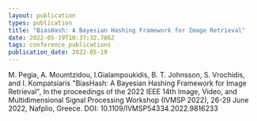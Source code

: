 ```yaml
---
layout: publication
types: publication
title: "BiasHash: A Bayesian Hashing Framework for Image Retrieval"
date: 2022-05-19T10:37:32.786Z
tags: conference_publications
publication_date: 2022-05-19
---
```

M. Pegia, A. Moumtzidou, I.Gialampoukidis, B. T. Johnsson, S. Vrochidis, and I. Kompatsiaris "BiasHash: A Bayesian Hashing Framework for Image Retrieval", In the proceedings of the 2022 IEEE 14th Image, Video, and Multidimensional Signal Processing Workshop (IVMSP 2022), 26-29 June 2022, Nafplio, Greece. DOI: 10.1109/IVMSP54334.2022.9816233